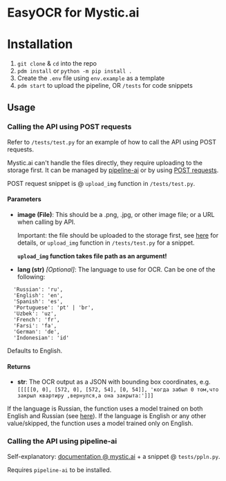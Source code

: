 # EasyOCR for Mystic.ai

# Installation
1. `git clone` & `cd` into the repo
2. `pdm install` or `python -m pip install .`
3. Create the `.env` file using `env.example` as a template
4. `pdm start` to upload the pipeline, OR `/tests` for code snippets

## Usage

### Calling the API using POST requests
Refer to `/tests/test.py` for an example of how to call the API using POST requests.

Mystic.ai can't handle the files directly, they require uploading to the storage first. It can be managed by [pipeline-ai](https://pypi.org/project/pipeline-ai/) or by using [POST requests](https://docs.mystic.ai/reference/file_post_v3_pipeline_files_post).

POST request snippet is @ `upload_img` function in `/tests/test.py`.

#### Parameters
- **image (File)**: This should be a .png, .jpg, or other image file; or a URL when calling by API.

  Important: the file should be uploaded to the storage first, see [here](https://docs.mystic.ai/reference/file_post_v3_pipeline_files_post) for details, or `upload_img` function in `/tests/test.py` for a snippet.

  **`upload_img` function takes file path as an argument!**

- **lang (str)** *[Optional]*: The language to use for OCR. Can be one of the following:
```
  'Russian': 'ru',
  'English': 'en',
  'Spanish': 'es',
  'Portuguese': 'pt' | 'br',
  'Uzbek': 'uz',
  'French': 'fr',
  'Farsi': 'fa',
  'German': 'de',
  'Indonesian': 'id'
```

Defaults to English.

#### Returns
- **str**: The OCR output as a JSON with bounding box coordinates, e.g. `[[[[[0, 0], [572, 0], [572, 54], [0, 54]], 'когда забыл 0 том,что закрыл квартиру ,вернулся,а она закрыта:']]]`

If the language is Russian, the function uses a model trained on both English and Russian (see [here](https://www.jaided.ai/easyocr/tutorial/)). If the language is English or any other value/skipped, the function uses a model trained only on English.

### Calling the API using pipeline-ai
Self-explanatory: [documentation @ mystic.ai](https://docs.mystic.ai/docs/learning-the-library) + a snippet @ `tests/ppln.py`.

Requires `pipeline-ai` to be installed.



